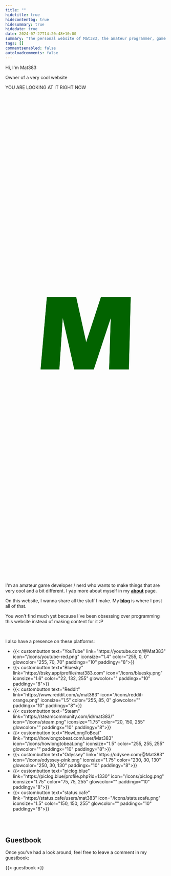 ```yaml
---
title: ""
hidetitle: true
hidecontentbg: true
hidesummary: true
hidedate: true
date: 2024-07-27T14:20:48+10:00
summary: "The personal website of Mat383, the amateur programmer, game dev, and human."
tags: []
commentsenabled: false
autoloadcomments: false
---
```


<div class="hero">
    <div class="herotext float-in">
        <p>Hi, I'm Mat383</p>
        <p>Owner of a very cool website</p>
        <p>YOU ARE LOOKING AT IT RIGHT NOW</p>
    </div>
    <div class="heroimage float-in" style="">
        <div class="heroimagestack">
            <div class="s">
                <svg version="1.2" xmlns="http://www.w3.org/2000/svg" viewBox="0 0 2000 2000" width="100%" height="100%">
                    <style>.s{fill:none}</style>
                    <path class="s s1" d="m1745.9 898c-92.4-71.2-379.2-257.4-667-257-115.4 0.2-267.5 20.3-420.6 75.2" pathLength="1"/>
                    <path class="s s2" d="m658.3 716.2c-51.2 18.3-102.5 40.6-152.5 67.2-158 84.2-300.7 160.3-299.8 245.9" pathLength="1"/>
                    <path class="s s4" d="m1726.9 1288c34.4-61.5-1110.3-253.4-1094-292.4" pathLength="1"/>
                    <path class="s s5" d="m632.9 995.6c13.1-31 1116.9 44.8 1133.9 45.9" pathLength="1"/>
                </svg>
            </div>
            <div class="m">
                <svg version="1.2" xmlns="http://www.w3.org/2000/svg" viewBox="0 0 2000 2000" width="100%" height="100%">
                    <style>.m{fill:#026300}</style>
                    <path class="m m1" d="m437 1411l78-897h363l124 560 183-560h369l-23 897h-244l20-640-211 640h-241l-144-640-42 640z"/>
                    <path class="m m2" d="m437 1411l78-897h363l124 560 183-560h369l-23 897h-244l20-640-211 640h-241l-144-640-42 640z"/>
                    <defs>
                    <linearGradient id="m-gradient" x2="-0.15" y2="1">
                        <stop offset="0%" stop-color="rgb(2, 99, 0)" />
                        <stop offset="10%" stop-color="rgb(2, 99, 0)" />
                        <stop offset="70%" stop-color="rgb(17, 177, 0)" />
                        <stop offset="70%" stop-color="rgb(17, 177, 0)" />
                        <stop offset="120%" stop-color="rgb(2, 99, 0)" />
                    </linearGradient>
                    <linearGradient id="m-solid" x2="-0.15" y2="1">
                        <stop offset="0%" stop-color="rgb(2, 99, 0)" />
                        <stop offset="100%" stop-color="rgb(2, 99, 0)" />
                    </linearGradient>
                    </defs>
                </svg>
            </div>
            <div class="s">
                <svg version="1.2" xmlns="http://www.w3.org/2000/svg" viewBox="0 0 2000 2000" width="100%" height="100%">
                    <style>.s{fill:none}</style>
                    <path class="s s3" d="m206 1029.3c1.3 124.9 385.5 181.5 765.2 222.2 637.6 68.3 739.8 64.7 755.7 36.5" pathLength="1"/>
                </svg>
            </div>
        </div>
  </div>
</div>


<div class="homecontent contentbg float-in">

I'm an amateur game developer / nerd who wants to make things that are very cool and a bit different. I yap more about myself in my **[about](/about)** page.

On this website, I wanna share all the stuff I make. My **[blog](/blog)** is where I post all of that.

You won't find much yet because I've been obsessing over programming this website instead of making content for it :P



</div>

<br>

<div class="float-in contentbg homecontent">

<p>I also have a presence on these platforms:</p>

<ul class="sociallist">
    <li>{{< custombutton text="YouTube" link="https://youtube.com/@Mat383" icon="/icons/youtube-red.png" iconsize="1.4" color="255, 0, 0" glowcolor="255, 70, 70" paddingx="10" paddingy="8">}}</li>
    <li>{{< custombutton text="Bluesky" link="https://bsky.app/profile/mat383.com" icon="/icons/bluesky.png" iconsize="1.6" color="22, 132, 255" glowcolor="" paddingx="10" paddingy="8">}}</li>
    <li>{{< custombutton text="Reddit" link="https://www.reddit.com/u/mat383" icon="/icons/reddit-orange.png" iconsize="1.5" color="255, 85, 0" glowcolor="" paddingx="10" paddingy="8">}}</li>
    <li>{{< custombutton text="Steam" link="https://steamcommunity.com/id/mat383/" icon="/icons/steam.png" iconsize="1.75" color="20, 150, 255" glowcolor="" paddingx="10" paddingy="8">}}</li>
    <li>{{< custombutton text="HowLongToBeat" link="https://howlongtobeat.com/user/Mat383" icon="/icons/howlongtobeat.png" iconsize="1.5" color="255, 255, 255" glowcolor="" paddingx="10" paddingy="8">}}</li>
    <li>{{< custombutton text="Odyssey" link="https://odysee.com/@Mat383" icon="/icons/odyssey-pink.png" iconsize="1.75" color="230, 30, 130" glowcolor="250, 30, 130" paddingx="10" paddingy="8">}}</li>
    <li>{{< custombutton text="piclog.blue" link="https://piclog.blue/profile.php?id=1330" icon="/icons/piclog.png" iconsize="1.75" color="75, 75, 255" glowcolor="" paddingx="10" paddingy="8">}}</li>
    <li>{{< custombutton text="status.cafe" link="https://status.cafe/users/mat383" icon="/icons/statuscafe.png" iconsize="1.5" color="150, 150, 255" glowcolor="" paddingx="10" paddingy="8">}}</li>
</ul>

<br>

</div>

<br>
<div class="homecontent contentbg float-in">
<h2>Guestbook</h2>
<p>Once you've had a look around, feel free to leave a comment in my guestbook:</p>

{{< guestbook >}}

<br>

</div>
